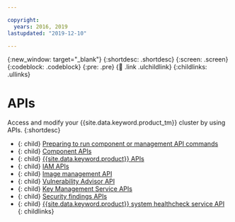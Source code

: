 ```yaml
---

copyright:
  years: 2016, 2019
lastupdated: "2019-12-10"

---
```


{:new_window: target="_blank"}
{:shortdesc: .shortdesc}
{:screen: .screen}
{:codeblock: .codeblock}
{:pre: .pre}
{:child: .link .ulchildlink}
{:childlinks: .ullinks}

# APIs

Access and modify your {{site.data.keyword.product_tm}} cluster by using APIs.
{:shortdesc}

- {: child} [Preparing to run component or management API commands](../iam/3.4.0/apis/access_api.md) <br />
- {: child} [Component APIs](../apis/component_apis.md) <br />
- {: child} [{{site.data.keyword.product}} APIs](../apis/mcm_apis.md) <br />
- {: child} [IAM APIs](../iam/3.4.0/apis/apis_iam.md) <br />
- {: child} [Image management API](../apis/image_management.md) <br />
- {: child} [Vulnerability Advisor API](../apis/va_api.md) <br />
- {: child} [Key Management Service APIs](../apis/kms_apis.md) <br />
- {: child} [Security findings APIs](../apis/sa_api.json) <br />
- {: child} [{{site.data.keyword.product}} system healthcheck service API](../apis/system_hc_api.json) <br />
{: childlinks}
